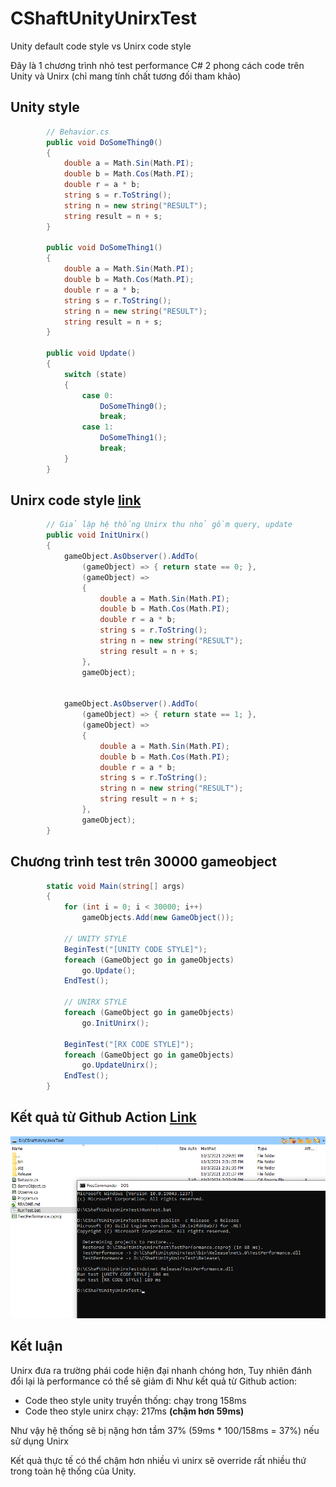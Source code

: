 # CShaftUnityUnirxTest
Unity default code style vs Unirx code style

Đây là 1 chương trình nhỏ test performance C# 2 phong cách code trên Unity và Unirx (chỉ mang tính chất tương đối tham khảo)

## Unity style
```C#
        // Behavior.cs
        public void DoSomeThing0()
        {
            double a = Math.Sin(Math.PI);
            double b = Math.Cos(Math.PI);
            double r = a * b;
            string s = r.ToString();
            string n = new string("RESULT");
            string result = n + s;
        }

        public void DoSomeThing1()
        {
            double a = Math.Sin(Math.PI);
            double b = Math.Cos(Math.PI);
            double r = a * b;
            string s = r.ToString();
            string n = new string("RESULT");
            string result = n + s;
        }
        
        public void Update()
        {
            switch (state)
            {
                case 0:
                    DoSomeThing0();
                    break;
                case 1:
                    DoSomeThing1();
                    break;
            }
        }
```

## Unirx code style [link](https://github.com/neuecc/UniRx)
```C#
        // Giả lập hệ thống Unirx thu nhỏ gồm query, update
        public void InitUnirx()
        {
            gameObject.AsObserver().AddTo(
                (gameObject) => { return state == 0; },
                (gameObject) =>
                {
                    double a = Math.Sin(Math.PI);
                    double b = Math.Cos(Math.PI);
                    double r = a * b;
                    string s = r.ToString();
                    string n = new string("RESULT");
                    string result = n + s;
                },
                gameObject);


            gameObject.AsObserver().AddTo(
                (gameObject) => { return state == 1; },
                (gameObject) =>
                {
                    double a = Math.Sin(Math.PI);
                    double b = Math.Cos(Math.PI);
                    double r = a * b;
                    string s = r.ToString();
                    string n = new string("RESULT");
                    string result = n + s;
                },
                gameObject);
        }
```

## Chương trình test trên 30000 gameobject
```C#
        static void Main(string[] args)
        {
            for (int i = 0; i < 30000; i++)
                gameObjects.Add(new GameObject());

            // UNITY STYLE
            BeginTest("[UNITY CODE STYLE]");
            foreach (GameObject go in gameObjects)
                go.Update();
            EndTest();

            // UNIRX STYLE
            foreach (GameObject go in gameObjects)
                go.InitUnirx();

            BeginTest("[RX CODE STYLE]");
            foreach (GameObject go in gameObjects)
                go.UpdateUnirx();
            EndTest();
        }
```

## Kết quả từ Github Action [Link](https://github.com/ducphamhong/CShaftUnityUnirxTest/runs/3780860306?check_suite_focus=true)
<img src="Image/LogTest.png"/>

## Kết luận
Unirx đưa ra trường phái code hiện đại nhanh chóng hơn,
Tuy nhiên đánh đổi lại là performance có thể sẽ giảm đi 
Như kết quả từ Github action:
- Code theo style unity truyền thống: chạy trong 158ms
- Code theo style unirx chạy: 217ms **(chậm hơn 59ms)** 

Như vậy hệ thống sẽ bị nặng hơn tầm 37% (59ms * 100/158ms = 37%) nếu sử dụng Unirx

Kết quả thực tế có thể chậm hơn nhiều vì unirx sẽ override rất nhiều thứ trong toàn hệ thống của Unity.


